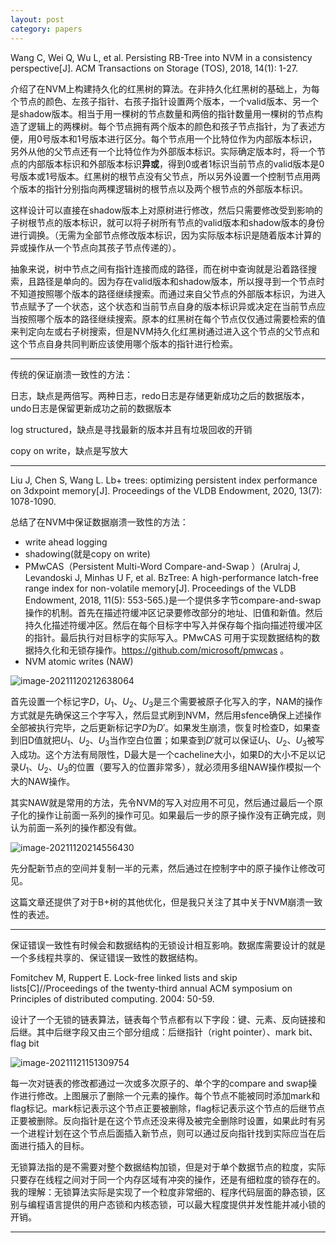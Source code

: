 ```yaml
---
layout: post 
category: papers 
---
```


Wang C, Wei Q, Wu L, et al. Persisting RB-Tree into NVM in a consistency perspective[J]. ACM Transactions on Storage (TOS), 2018, 14(1): 1-27.

介绍了在NVM上构建持久化的红黑树的算法。在非持久化红黑树的基础上，为每个节点的颜色、左孩子指针、右孩子指针设置两个版本，一个valid版本、另一个是shadow版本。相当于用一棵树的节点数量和两倍的指针数量用一棵树的节点构造了逻辑上的两棵树。每个节点拥有两个版本的颜色和孩子节点指针，为了表述方便，用0号版本和1号版本进行区分。每个节点用一个比特位作为内部版本标识，另外从他的父节点还有一个比特位作为外部版本标识。实际确定版本时，将一个节点的内部版本标识和外部版本标识**异或**，得到0或者1标识当前节点的valid版本是0号版本或1号版本。红黑树的根节点没有父节点，所以另外设置一个控制节点用两个版本的指针分别指向两棵逻辑树的根节点以及两个根节点的外部版本标识。

这样设计可以直接在shadow版本上对原树进行修改，然后只需要修改受到影响的子树根节点的版本标识，就可以将子树所有节点的valid版本和shadow版本的身份进行调换。（无需为全部节点修改版本标识，因为实际版本标识是随着版本计算的异或操作从一个节点向其孩子节点传递的）。

抽象来说，树中节点之间有指针连接而成的路径，而在树中查询就是沿着路径搜索，且路径是单向的。因为存在valid版本和shadow版本，所以搜寻到一个节点时不知道按照哪个版本的路径继续搜索。而通过来自父节点的外部版本标识，为进入节点赋予了一个状态，这个状态和当前节点自身的版本标识异或决定在当前节点应当按照哪个版本的路径继续搜索。原本的红黑树在每个节点仅仅通过需要检索的值来判定向左或右子树搜索，但是NVM持久化红黑树通过进入这个节点的父节点和这个节点自身共同判断应该使用哪个版本的指针进行检索。

---

传统的保证崩溃一致性的方法：

日志，缺点是两倍写。两种日志，redo日志是存储更新成功之后的数据版本，undo日志是保留更新成功之前的数据版本

log structured，缺点是寻找最新的版本并且有垃圾回收的开销

copy on write，缺点是写放大

---

Liu J, Chen S, Wang L. Lb+ trees: optimizing persistent index performance on 3dxpoint memory[J]. Proceedings of the VLDB Endowment, 2020, 13(7): 1078-1090.

总结了在NVM中保证数据崩溃一致性的方法：

- write ahead logging
- shadowing(就是copy on write)
- PMwCAS（Persistent Multi-Word Compare-and-Swap ）(Arulraj J, Levandoski J, Minhas U F, et al. BzTree: A high-performance latch-free range index for non-volatile memory[J]. Proceedings of the VLDB Endowment, 2018, 11(5): 553-565.)是一个提供多字节compare-and-swap操作的机制。首先在描述符缓冲区记录要修改部分的地址、旧值和新值。然后持久化描述符缓冲区。然后在每个目标字中写入并保存每个指向描述符缓冲区的指针。最后执行对目标字的实际写入。PMwCAS 可用于实现数据结构的数据持久化和无锁存操作。https://github.com/microsoft/pmwcas 。
- NVM atomic writes (NAW)

![image-20211120212638064](../../www/assets/pic/image-20211120212638064.png)

首先设置一个标记字$D$，$U_1$、$U_2$、$U_3$是三个需要被原子化写入的字，NAM的操作方式就是先确保这三个字写入，然后显式刷到NVM，然后用sfence确保上述操作全部被执行完毕，之后更新标记字$D$为$D'$。如果发生崩溃，恢复时检查D，如果查到旧D值就把$U_1$、$U_2$、$U_3$当作空白位置；如果查到$D'$就可以保证$U_1$、$U_2$、$U_3$被写入成功。这个方法有局限性，D最大是一个cacheline大小，如果D的大小不足以记录$U_1$、$U_2$、$U_3$的位置（要写入的位置非常多），就必须用多组NAW操作模拟一个大的NAW操作。

其实NAW就是常用的方法，先令NVM的写入对应用不可见，然后通过最后一个原子化的操作让前面一系列的操作可见。如果最后一步的原子操作没有正确完成，则认为前面一系列的操作都没有做。

![image-20211120214556430](../../www/assets/pic/image-20211120214556430.png)

先分配新节点的空间并复制一半的元素，然后通过在控制字中的原子操作让修改可见。

这篇文章还提供了对于B+树的其他优化，但是我只关注了其中关于NVM崩溃一致性的表述。

---

保证错误一致性有时候会和数据结构的无锁设计相互影响。数据库需要设计的就是一个多线程共享的、保证错误一致性的数据结构。

Fomitchev M, Ruppert E. Lock-free linked lists and skip lists[C]//Proceedings of the twenty-third annual ACM symposium on Principles of distributed computing. 2004: 50-59.

设计了一个无锁的链表算法，链表每个节点都有以下字段：键、元素、反向链接和后继。其中后继字段又由三个部分组成：后继指针（right pointer）、mark bit、flag bit

![image-20211121151309754](../../www/assets/pic/image-20211121151309754.png)

每一次对链表的修改都通过一次或多次原子的、单个字的compare and swap操作进行修改。上图展示了删除一个元素的操作。每个节点不能被同时添加mark和flag标记。mark标记表示这个节点正要被删除，flag标记表示这个节点的后继节点正要被删除。反向指针是在这个节点还没来得及被完全删除时设置，如果此时有另一个进程计划在这个节点后面插入新节点，则可以通过反向指针找到实际应当在后面进行插入的目标。

无锁算法指的是不需要对整个数据结构加锁，但是对于单个数据节点的粒度，实际只要存在线程之间对于同一个内存区域有冲突的操作，还是有细粒度的锁存在的。我的理解：无锁算法实际是实现了一个粒度非常细的、程序代码层面的静态锁，区别与编程语言提供的用户态锁和内核态锁，可以最大程度提供并发性能并减小锁的开销。

---



